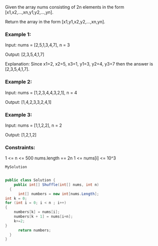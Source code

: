Given the array nums consisting of 2n elements in the form [x1,x2,...,xn,y1,y2,...,yn].

Return the array in the form [x1,y1,x2,y2,...,xn,yn].

 


### Example 1:

Input: nums = [2,5,1,3,4,7], n = 3

Output: [2,3,5,4,1,7] 

Explanation: Since x1=2, x2=5, x3=1, y1=3, y2=4, y3=7 then the answer is [2,3,5,4,1,7].

### Example 2:

Input: nums = [1,2,3,4,4,3,2,1], n = 4

Output: [1,4,2,3,3,2,4,1]

### Example 3:

Input: nums = [1,1,2,2], n = 2

Output: [1,2,1,2]
 

### Constraints:

1 <= n <= 500
nums.length == 2n
1 <= nums[i] <= 10^3

``` csharp
MySolution


public class Solution {
    public int[] Shuffle(int[] nums, int n)
  {
      int[] numbers = new int[nums.Length];
int k = 0;
for (int i = 0; i < n ; i++)
{
    numbers[k] = nums[i];
    numbers[k + 1] = nums[i+n];
    k+=2;
}
      return numbers;
  }
}
